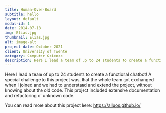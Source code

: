 ```yaml
---
title: Human-Over-Board
subtitle: hello
layout: default
modal-id: 1
date: 2014-07-18
img: Elias.jpg
thumbnail: Elias.jpg
alt: image-alt
project-date: October 2021
client: University of Twente
category: Computer-Science
description: Here I lead a team of up to 24 students to create a functional chatbot! A special challenge to this project was, that the whole team got exchanged when I joined and we had to understand and extend the  project, without knowing about the old code.
---
```


Here I lead a team of up to 24 students to create a functional chatbot! A special challenge to this project was, that the whole team got exchanged when I joined and we had to understand and extend the project, without knowing about the old code.
This project included extensive documentation and refactoring of unknown code.

You can read more about this project here: <https://alluos.github.io/>
